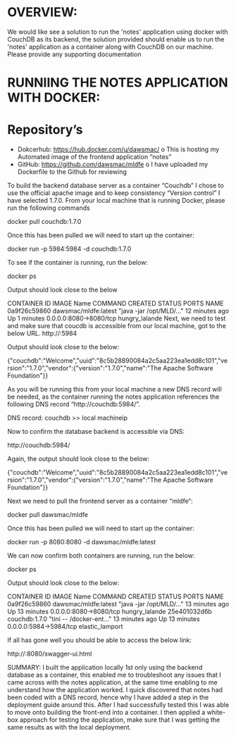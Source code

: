 # OVERVIEW:
We would like see a solution to run the 'notes' application using docker with CouchDB as its backend, the solution provided should enable us to run the 'notes' application as a container along with CouchDB on our machine. Please provide any supporting documentation

# RUNNIING THE NOTES APPLICATION WITH DOCKER:

# Repository’s

-	Dokcerhub: https://hub.docker.com/u/dawsmac/
o	This is hosting my Automated image of the frontend application “notes”
-	GitHub: https://github.com/dawsmac/mldfe
o	I have uploaded my Dockerfile to the Github for reviewing

To build the backend database server as a container “Couchdb” I chose to use the official apache image and to keep consistency “Version control” I have selected 1.7.0.
From your local machine that is running Docker, please run the following commands

docker pull couchdb:1.7.0

Once this has been pulled we will need to start up the container:

docker run -p 5984:5984 -d couchdb:1.7.0

To see if the container is running, run the below:

docker ps

Output should look close to the below

CONTAINER ID	IMAGE Name	COMMAND	CREATED	STATUS	PORTS	NAME
0a9f26c59860	dawsmac/mldfe:latest	"java -jar /opt/MLD/…"	12 minutes ago	Up 1 minutes      	0.0.0.0:8080->8080/tcp  	hungry_lalande
Next, we need to test and make sure that coucdb is accessible from our local machine, got to the below URL.
http://<machineip>:5984

Output should look close to the below:

{"couchdb":"Welcome","uuid":"8c5b28890084a2c5aa223ea1edd8c101","version":"1.7.0","vendor":{"version":"1.7.0","name":"The Apache Software Foundation"}}

As you will be running this from your local machine a new DNS record will be needed, as the container running the notes application references the following DNS record “http://couchdb:5984/”.

DNS record: couchdb  >> local machineip

Now to confirm the database backend is accessible via DNS:

http://couchdb:5984/

Again, the output should look close to the below:

{"couchdb":"Welcome","uuid":"8c5b28890084a2c5aa223ea1edd8c101","version":"1.7.0","vendor":{"version":"1.7.0","name":"The Apache Software Foundation"}}

Next we need to pull the frontend server as a container “mldfe“:

docker pull dawsmac/mldfe

Once this has been pulled we will need to start up the container:

docker run -p 8080:8080 -d dawsmac/mldfe:latest

We can now confirm both containers are running, run the below:

docker ps

Output should look close to the below:

CONTAINER ID	IMAGE Name	COMMAND	CREATED	STATUS	PORTS	NAME
0a9f26c59860	dawsmac/mldfe:latest	"java -jar /opt/MLD/…"	13 minutes ago	Up 13 minutes      	0.0.0.0:8080->8080/tcp  	hungry_lalande
25e401032d6b	couchdb:1.7.0	"tini -- /docker-ent…" 	13 minutes ago	Up 13 minutes      	0.0.0.0:5984->5984/tcp  	elastic_lamport

If all has gone well you should be able to access the below link:

http://<machinesip>:8080/swagger-ui.html

SUMMARY:
I built the application locally 1st only using the backend database as a container, this enabled me to troubleshoot any issues that I came across with the notes application, at the same time enabling to me understand how the application worked. I quick discovered that notes had been coded with a DNS record, hence why I have added a step in the deployment guide around this. After I had successfully tested this I was able to move onto building the front-end into a container. I then applied a white-box approach for testing the application, make sure that I was getting the same results as with the local deployment.
